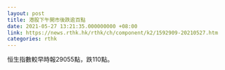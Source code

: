 ```yaml
---
layout: post
title: 港股下午開市後跌逾百點
date: 2021-05-27 13:21:35.000000000 +08:00
link: https://news.rthk.hk/rthk/ch/component/k2/1592909-20210527.htm
categories: rthk
---
```


恒生指數較早時報29055點，跌110點。

